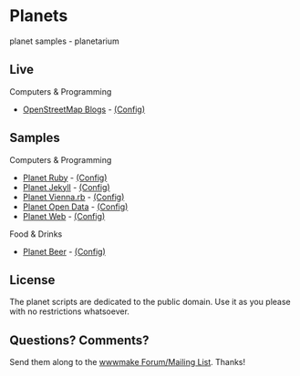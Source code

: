 # Planets

planet samples - planetarium


## Live

Computers & Programming

- [OpenStreetMap Blogs](https://blogs.openstreetmap.org) - [(Config)](https://github.com/gravitystorm/blogs.osm.org)


## Samples

Computers & Programming

- [Planet Ruby](http://planetruby.herokuapp.com) - [(Config)](https://github.com/planetruby/planet)
- [Planet Jekyll](http://planetjekyll.herokuapp.com) - [(Config)](https://github.com/planetjekyll/planet)
- [Planet Vienna.rb](http://viennarb.herokuapp.com) - [(Config)](https://github.com/vienna-rb/planet)
- [Planet Open Data](http://planetopendata.herokuapp.com) - [(Config)](https://github.com/feedreader/planet-opendata)
- [Planet Web](http://planetweb.herokuapp.com) - [(Config)](https://github.com/feedreader/planet-web)

Food & Drinks

- [Planet Beer](http://planetbeer.herokuapp.com) - [(Config)](https://github.com/planetbeer/planet)


## License

The planet scripts are dedicated to the public domain.
Use it as you please with no restrictions whatsoever.

## Questions? Comments?

Send them along to the [wwwmake Forum/Mailing List](http://groups.google.com/group/wwwmake).
Thanks!
